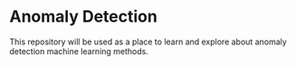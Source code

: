 # Anomaly Detection
This repository will be used as a place to learn and explore about anomaly detection machine learning methods.
